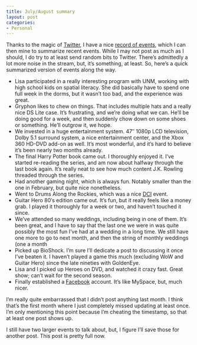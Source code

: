 ```yaml
---
title: July/August summary
layout: post
categories:
- Personal
---
```

Thanks to the magic of [Twitter][1], I have a nice [record of events][2], which I can then mine to summarize recent events. While I may not post as much as I should, I do try to at least send random bits to Twitter. There’s admittedly a lot more noise in the stream, but, it’s something, at least. So, here’s a quick summarized version of events along the way.

*   Lisa participated in a really interesting program with UNM, working with high school kids on spatial literacy. She did basically have to spend one full week in the dorms, but it wasn’t too bad, and the experience was great.
*   Gryphon likes to chew on things. That includes multiple hats and a really nice DS Lite case. It’s frustrating, and we’re doing what we can. He’ll be doing good for a week, and then suddenly chow down on some shoes or something. He’ll outgrow it, we hope.
*   We invested in a huge entertainment system. 47″ 1080p LCD television, Dolby 5.1 surround system, a nice entertainment center, and the Xbox 360 HD-DVD add-on as well. It’s most wonderful, and it’s hard to believe it’s been nearly two months already.
*   The final Harry Potter book came out. I thoroughly enjoyed it. I’ve started re-reading the series, and am now about halfway through the last book again. It’s really neat to see how much content J.K. Rowling threaded through the series.
*   Had another gaming night, which is always fun. Notably smaller than the one in February, but quite nice nonetheless.
*   Went to Drums Along the Rockies, which was a nice [DCI][3] event.
*   Guitar Hero 80′s edition came out. It’s fun, but it really feels like a money grab. I played it thoroughly for a week or two, and haven’t touched it since.
*   We’ve attended so many weddings, including being in one of them. It’s been great, and I have to say that the last one we were in was quite possibly the most fun I’ve had at a wedding in a long time. We still have one more to go to next month, and then the string of monthly weddings (one a month 
*   Picked up BioShock. I’m sure I’ll dedicate a post to discussing it once I’ve beaten it. I haven’t played a game this much (excluding WoW and Guitar Hero) since the late nineties with GoldenEye.
*   Lisa and I picked up Heroes on DVD, and watched it crazy fast. Great show; can’t wait for the second season.
*   Finally established a [Facebook][4] account. It’s like MySpace, but, much nicer.

I’m really quite embarrassed that I didn’t post anything last month. I think that’s the first month where I just completely missed updating at least once. I’m only mentioning this point because I’m cheating the timestamp, so that at least one post shows up.

I still have two larger events to talk about, but, I figure I’ll save those for another post. This post is pretty full now.

 [1]: http://twitter.com
 [2]: http://twitter.com/brianarn
 [3]: http://www.dci.org
 [4]: http://www.facebook.com